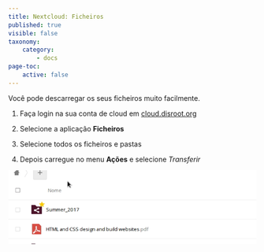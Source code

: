 ```yaml
---
title: Nextcloud: Ficheiros
published: true
visible: false
taxonomy:
    category:
        - docs
page-toc:
    active: false
---
```


Você pode descarregar os seus ficheiros muito facilmente.

1. Faça login na sua conta de cloud em [cloud.disroot.org](https://cloud.disroot.org)

2. Selecione a aplicação **Ficheiros**

3. Selecione todos os ficheiros e pastas

4. Depois carregue no menu **Ações** e selecione *Transferir*

![](pt/files_app.gif)
